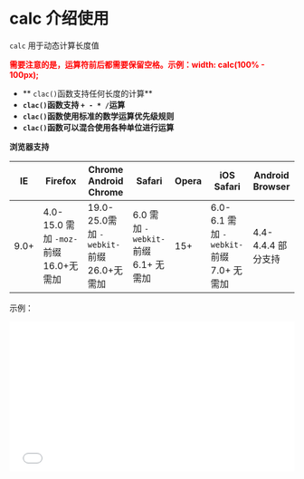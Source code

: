 # calc 介绍使用

`calc` 用于动态计算长度值

<b style="color: red;">需要注意的是，运算符前后都需要保留空格。示例：width: calc(100% - 100px);</b>

- ** `clac()`函数支持任何长度的计算**
- **`clac()`函数支持 `+ - * /`运算**
- **`clac()`函数使用标准的数学运算优先级规则**
- **`clac()`函数可以混合使用各种单位进行运算**

**浏览器支持**

| IE   | Firefox                                   | Chrome<br>Android Chrome                     | Safari                                  | Opera | iOS Safari                                  | Android Browser    |
| ---- | ----------------------------------------- | -------------------------------------------- | --------------------------------------- | ----- | ------------------------------------------- | ------------------ |
| 9.0+ | 4.0-15.0 需加 `-moz-` 前缀<br>16.0+无需加 | 19.0-25.0需加 `-webkit-` 前缀<br>26.0+无需加 | 6.0 需加 `-webkit-` 前缀<br>6.1+ 无需加 | 15+   | 6.0-6.1 需加 `-webkit-` 前缀<br>7.0+ 无需加 | 4.4-4.4.4 部分支持 |

示例：

<iframe height='265' scrolling='no' title='XPYOJj' src='//codepen.io/yhb-flydream/embed/XPYOJj/?height=265&theme-id=0&default-tab=css,result&embed-version=2' frameborder='no' allowtransparency='true' allowfullscreen='true' style='width: 100%;'>See the Pen <a href='https://codepen.io/yhb-flydream/pen/XPYOJj/'>XPYOJj</a> by Elan Bin (<a href='https://codepen.io/yhb-flydream'>@yhb-flydream</a>) on <a href='https://codepen.io'>CodePen</a>.
</iframe>